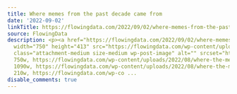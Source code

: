 ```yaml
---
title: Where memes from the past decade came from
date: '2022-09-02'
linkTitle: https://flowingdata.com/2022/09/02/where-memes-from-the-past-decade-came-from/
source: FlowingData
description: <p><a href="https://flowingdata.com/2022/09/02/where-memes-from-the-past-decade-came-from/"><img
  width="750" height="413" src="https://flowingdata.com/wp-content/uploads/2022/08/where-the-memes-came-from-750x413.png"
  class="attachment-medium size-medium wp-post-image" alt="" srcset="https://flowingdata.com/wp-content/uploads/2022/08/where-the-memes-came-from-750x413.png
  750w, https://flowingdata.com/wp-content/uploads/2022/08/where-the-memes-came-from-1090x601.png
  1090w, https://flowingdata.com/wp-content/uploads/2022/08/where-the-memes-came-from-210x116.png
  210w, https://flowingdata.com/wp-co ...
disable_comments: true
---
```

<p><a href="https://flowingdata.com/2022/09/02/where-memes-from-the-past-decade-came-from/"><img width="750" height="413" src="https://flowingdata.com/wp-content/uploads/2022/08/where-the-memes-came-from-750x413.png" class="attachment-medium size-medium wp-post-image" alt="" srcset="https://flowingdata.com/wp-content/uploads/2022/08/where-the-memes-came-from-750x413.png 750w, https://flowingdata.com/wp-content/uploads/2022/08/where-the-memes-came-from-1090x601.png 1090w, https://flowingdata.com/wp-content/uploads/2022/08/where-the-memes-came-from-210x116.png 210w, https://flowingdata.com/wp-co ...